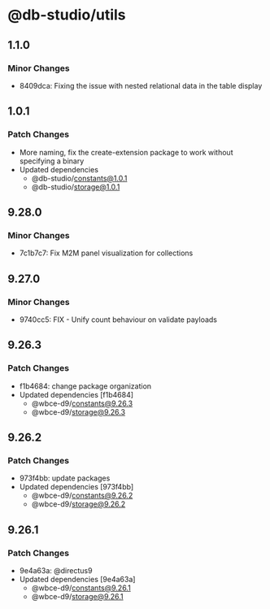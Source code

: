 # @db-studio/utils

## 1.1.0

### Minor Changes

- 8409dca: Fixing the issue with nested relational data in the table display

## 1.0.1

### Patch Changes

- More naming, fix the create-extension package to work without specifying a binary
- Updated dependencies
  - @db-studio/constants@1.0.1
  - @db-studio/storage@1.0.1

## 9.28.0

### Minor Changes

- 7c1b7c7: Fix M2M panel visualization for collections

## 9.27.0

### Minor Changes

- 9740cc5: FIX - Unify count behaviour on validate payloads

## 9.26.3

### Patch Changes

- f1b4684: change package organization
- Updated dependencies [f1b4684]
  - @wbce-d9/constants@9.26.3
  - @wbce-d9/storage@9.26.3

## 9.26.2

### Patch Changes

- 973f4bb: update packages
- Updated dependencies [973f4bb]
  - @wbce-d9/constants@9.26.2
  - @wbce-d9/storage@9.26.2

## 9.26.1

### Patch Changes

- 9e4a63a: @directus9
- Updated dependencies [9e4a63a]
  - @wbce-d9/constants@9.26.1
  - @wbce-d9/storage@9.26.1
